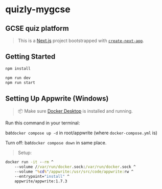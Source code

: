 # quizly-mygcse
## GCSE quiz platform

> This is a [Next.js](https://nextjs.org) project bootstrapped with [`create-next-app`](https://nextjs.org/docs/app/api-reference/cli/create-next-app).

## Getting Started

```bash
npm install

npm run dev
npm run start
```

## Setting Up Appwrite (Windows)
> 📦 Make sure [Docker Desktop](https://www.docker.com/products/docker-desktop/) is installed and running.

Run this command in your terminal:

bat`docker compose up -d` in root/appwrite (where `docker-compose.yml` is)

Turn off: bat`docker compose down` in same place.

> Setup:
```bat
docker run -it --rm ^
    --volume //var/run/docker.sock:/var/run/docker.sock ^
    --volume "%cd%"/appwrite:/usr/src/code/appwrite:rw ^
    --entrypoint="install" ^
    appwrite/appwrite:1.7.3
```
